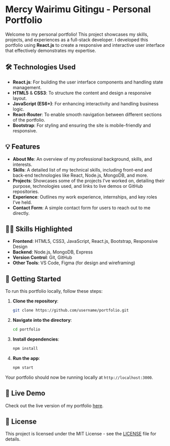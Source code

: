 # Mercy Wairimu Gitingu - Personal Portfolio

Welcome to my personal portfolio! This project showcases my skills, projects, and experiences as a full-stack developer. I developed this portfolio using **React.js** to create a responsive and interactive user interface that effectively demonstrates my expertise.

## 🛠️ Technologies Used

- **React.js**: For building the user interface components and handling state management.
- **HTML5** & **CSS3**: To structure the content and design a responsive layout.
- **JavaScript (ES6+)**: For enhancing interactivity and handling business logic.
- **React-Router**: To enable smooth navigation between different sections of the portfolio.
- **Bootstrap**: For styling and ensuring the site is mobile-friendly and responsive.

## 💡 Features

- **About Me**: An overview of my professional background, skills, and interests.
- **Skills**: A detailed list of my technical skills, including front-end and back-end technologies like React, Node.js, MongoDB, and more.
- **Projects**: Showcases some of the projects I’ve worked on, detailing their purpose, technologies used, and links to live demos or GitHub repositories.
- **Experience**: Outlines my work experience, internships, and key roles I’ve held.
- **Contact Form**: A simple contact form for users to reach out to me directly.

## 🧑‍💻 Skills Highlighted

- **Frontend**: HTML5, CSS3, JavaScript, React.js, Bootstrap, Responsive Design
- **Backend**: Node.js, MongoDB, Express
- **Version Control**: Git, GitHub
- **Other Tools**: VS Code, Figma (for design and wireframing)

## 🚀 Getting Started

To run this portfolio locally, follow these steps:

1. **Clone the repository**:
    ```bash
    git clone https://github.com/username/portfolio.git
    ```

2. **Navigate into the directory**:
    ```bash
    cd portfolio
    ```

3. **Install dependencies**:
    ```bash
    npm install
    ```

4. **Run the app**:
    ```bash
    npm start
    ```

Your portfolio should now be running locally at `http://localhost:3000`.

## 🔗 Live Demo

Check out the live version of my portfolio [here](#).

## 📝 License

This project is licensed under the MIT License - see the [LICENSE](LICENSE) file for details.